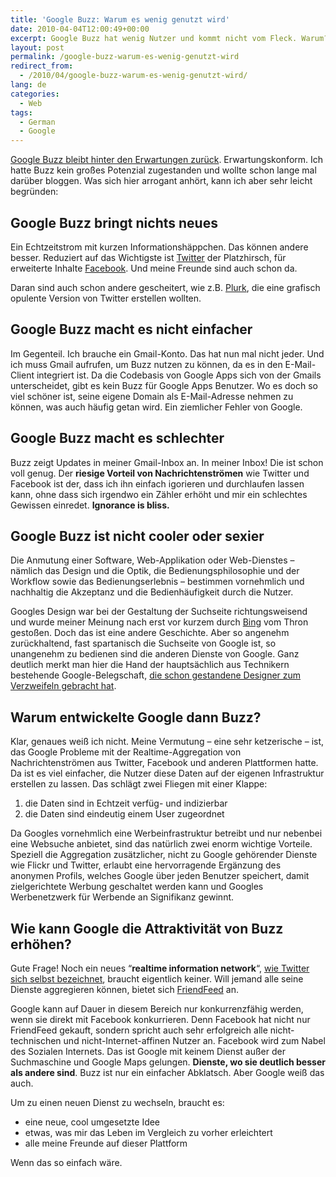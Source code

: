 ```yaml
---
title: 'Google Buzz: Warum es wenig genutzt wird'
date: 2010-04-04T12:00:49+00:00
excerpt: Google Buzz hat wenig Nutzer und kommt nicht vom Fleck. Warum?
layout: post
permalink: /google-buzz-warum-es-wenig-genutzt-wird
redirect_from:
  - /2010/04/google-buzz-warum-es-wenig-genutzt-wird/
lang: de
categories:
  - Web
tags:
  - German
  - Google
---
```

[Google Buzz bleibt hinter den Erwartungen zurück](https://www.basicthinking.de/blog/2010/03/30/google-buzz-kaum-gestartet-schon-scheint-die-luft-raus/). Erwartungskonform. Ich hatte Buzz kein großes Potenzial zugestanden und wollte schon lange mal darüber bloggen. Was sich hier arrogant anhört, kann ich aber sehr leicht begründen:

## Google Buzz bringt nichts neues

Ein Echtzeitstrom mit kurzen Informationshäppchen. Das können andere besser. Reduziert auf das Wichtigste ist [Twitter](https://twitter.com/) der Platzhirsch, für erweiterte Inhalte [Facebook](https://www.facebook.com/). Und meine Freunde sind auch schon da.

Daran sind auch schon andere gescheitert, wie z.B. [Plurk](http://www.plurk.com/), die eine grafisch opulente Version von Twitter erstellen wollten.

## Google Buzz macht es nicht einfacher

Im Gegenteil. Ich brauche ein Gmail-Konto. Das hat nun mal nicht jeder. Und ich muss Gmail aufrufen, um Buzz nutzen zu können, da es in den E-Mail-Client integriert ist. Da die Codebasis von Google Apps sich von der Gmails unterscheidet, gibt es kein Buzz für Google Apps Benutzer. Wo es doch so viel schöner ist, seine eigene Domain als E-Mail-Adresse nehmen zu können, was auch häufig getan wird. Ein ziemlicher Fehler von Google.

## Google Buzz macht es schlechter

Buzz zeigt Updates in meiner Gmail-Inbox an. In meiner Inbox! Die ist schon voll genug. Der **riesige Vorteil von Nachrichtenströmen** wie Twitter und Facebook ist der, dass ich ihn einfach igorieren und durchlaufen lassen kann, ohne dass sich irgendwo ein Zähler erhöht und mir ein schlechtes Gewissen einredet. **Ignorance is bliss.**

## Google Buzz ist nicht cooler oder sexier

Die Anmutung einer Software, Web-Applikation oder Web-Dienstes – nämlich das Design und die Optik, die Bedienungsphilosophie und der Workflow sowie das Bedienungserlebnis – bestimmen vornehmlich und nachhaltig die Akzeptanz und die Bedienhäufigkeit durch die Nutzer.

Googles Design war bei der Gestaltung der Suchseite richtungsweisend und wurde meiner Meinung nach erst vor kurzem durch [Bing](https://www.bing.com/) vom Thron gestoßen. Doch das ist eine andere Geschichte. Aber so angenehm zurückhaltend, fast spartanisch die Suchseite von Google ist, so unangenehm zu bedienen sind die anderen Dienste von Google. Ganz deutlich merkt man hier die Hand der hauptsächlich aus Technikern bestehende Google-Belegschaft, [die schon gestandene Designer zum Verzweifeln gebracht hat](http://stopdesign.com/archive/2009/03/20/goodbye-google.html).

## Warum entwickelte Google dann Buzz?

Klar, genaues weiß ich nicht. Meine Vermutung – eine sehr ketzerische – ist, das Google Probleme mit der Realtime-Aggregation von Nachrichtenströmen aus Twitter, Facebook und anderen Plattformen hatte. Da ist es viel einfacher, die Nutzer diese Daten auf der eigenen Infrastruktur erstellen zu lassen. Das schlägt zwei Fliegen mit einer Klappe:

  1. die Daten sind in Echtzeit verfüg- und indizierbar
  2. die Daten sind eindeutig einem User zugeordnet

Da Googles vornehmlich eine Werbeinfrastruktur betreibt und nur nebenbei eine Websuche anbietet, sind das natürlich zwei enorm wichtige Vorteile. Speziell die Aggregation zusätzlicher, nicht zu Google gehörender Dienste wie Flickr und Twitter, erlaubt eine hervorragende Ergänzung des anonymen Profils, welches Google über jeden Benutzer speichert, damit zielgerichtete Werbung geschaltet werden kann und Googles Werbenetzwerk für Werbende an Signifikanz gewinnt.

## Wie kann Google die Attraktivität von Buzz erhöhen?

Gute Frage! Noch ein neues “**realtime information network**“, [wie Twitter sich selbst bezeichnet](http://web.archive.org/web/20100612044257/https://twitter.com/about), braucht eigentlich keiner. Will jemand alle seine Dienste aggregieren können, bietet sich [FriendFeed](http://www.friendfeed.com/) an.

Google kann auf Dauer in diesem Bereich nur konkurrenzfähig werden, wenn sie direkt mit Facebook konkurrieren. Denn Facebook hat nicht nur FriendFeed gekauft, sondern spricht auch sehr erfolgreich alle nicht-technischen und nicht-Internet-affinen Nutzer an. Facebook wird zum Nabel des Sozialen Internets. Das ist Google mit keinem Dienst außer der Suchmaschine und Google Maps gelungen. **Dienste, wo sie deutlich besser als andere sind**. Buzz ist nur ein einfacher Abklatsch. Aber Google weiß das auch.

Um zu einen neuen Dienst zu wechseln, braucht es:

  * eine neue, cool umgesetzte Idee
  * etwas, was mir das Leben im Vergleich zu vorher erleichtert
  * alle meine Freunde auf dieser Plattform

Wenn das so einfach wäre.